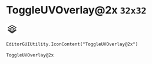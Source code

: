 # ToggleUVOverlay@2x `32x32`
<img src="/img/ToggleUVOverlay@2x.png" width=32 height=32>

``` CSharp
EditorGUIUtility.IconContent("ToggleUVOverlay@2x")
```
```
ToggleUVOverlay@2x
```
